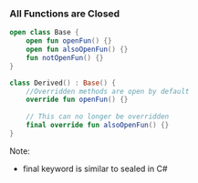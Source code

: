 ### All Functions are Closed

```kotlin
open class Base {
    open fun openFun() {}
    open fun alsoOpenFun() {}
    fun notOpenFun() {}    
}
```
```kotlin
class Derived() : Base() {
    //Overridden methods are open by default
    override fun openFun() {}
    
    // This can no longer be overridden
    final override fun alsoOpenFun() {}
}
```

Note:
+ final keyword is similar to sealed in C#